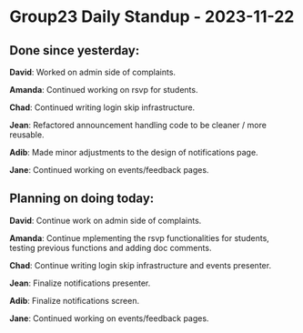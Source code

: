 # Group23 Daily Standup - 2023-11-22

## Done since yesterday:

**David**: Worked on admin side of complaints.

**Amanda**: Continued working on rsvp for students.

**Chad**: Continued writing login skip infrastructure.

**Jean**: Refactored announcement handling code to be cleaner / more reusable.

**Adib**: Made minor adjustments to the design of notifications page.

**Jane**: Continued working on events/feedback pages.

## Planning on doing today:

**David**: Continue work on admin side of complaints.

**Amanda**: Continue mplementing the rsvp functionalities for students, testing previous functions and adding doc comments.

**Chad**: Continue writing login skip infrastructure and events presenter.

**Jean**: Finalize notifications presenter.

**Adib**: Finalize notifications screen.

**Jane**: Continued working on events/feedback pages.
